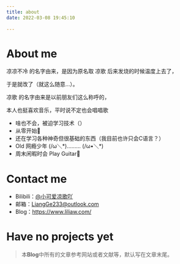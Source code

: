 ```yaml
---
title: about
date: 2022-03-08 19:45:10
  
---
```


# About me

凉凉不冷 的名字由来，是因为原名取 凉歌 后来发烧的时候温度上去了，

于是就改了（就这么随意...）。

凉歌 的名字由来是以前朋友们这么称呼的，

本人也挺喜欢音乐，平时说不定也会唱唱歌

+	啥也不会，被迫学习技术（）
+	从零开始🙏
+	还在学习各种神奇但很基础的东西（我目前也许只会C语言？）
+	Old  网瘾少年 (/ω＼\*)……… (/ω•＼\*)
+	周末闲暇时会 Play Guitar🎸

# Contact me
+	Bilibili：[<u>@小可爱凉歌吖</u>](https://space.bilibili.com/45024635)
+	邮箱：LiangGe233@outlook.com
+	Blog：https://www.liliaw.com/



# Have no projects yet

>   本**Blog**中所有的文章参考网站或者文献等，默认写在文章末尾。